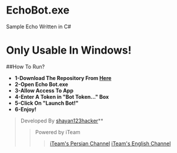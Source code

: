 # EchoBot.exe
Sample Echo Written in C#
# Only Usable In Windows!
##How To Run?
* **1-Download The Repository From [Here](https://github.com/iTeam-co/EchoBot.exe/archive/master.zip)**
* **2-Open Echo Bot.exe**
* **3-Allow Access To App**
* **4-Enter A Token in "Bot Token..." Box**
* **5-Click On "Launch Bot!"**
* **6-Enjoy!**
>Developed By [shayan123hacker](https://telegram.me/shayan123hacker)**
>>Powered by iTeam
>>>[iTeam's Persian Channel](https://telegram.me/iTeam_ir)
>>>[iTeam's English Channel](https://telegram.me/iTeam_en)
